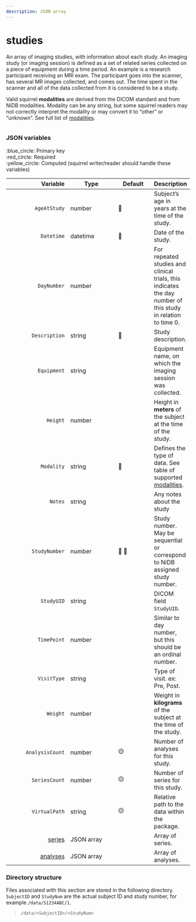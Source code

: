 ```yaml
---
description: JSON array
---
```


# studies

An array of imaging studies, with information about each study. An imaging study (or imaging session) is defined as a set of related series collected on a piece of equipment during a time period. An example is a research participant receiving an MRI exam. The participant goes into the scanner, has several MR images collected, and comes out. The time spent in the scanner and all of the data collected from it is considered to be a study.

Valid squirrel **modalities** are derived from the DICOM standard and from NiDB modalities. Modality can be any string, but some squirrel readers may not correctly interpret the modality or may convert it to “other” or “unknown”. See full list of [modalities](../../../modalities.md).

<figure><img src="https://mermaid.ink/img/pako:eNqVlEFvgjAUx78KqSHBRBazsAtLPG2XZdmSeVu4POlDOoGStmwS43dfSykKelAO9P3b37-vfU85kJRTJDHZCqhz7_0rqTz9CM5V8Lb-_OiieRiuKCgIzGv-fEL0fA3pDrYY9ON0ldVYsAplMEQTAvc1ClZipWRwFk8okzikLFWMVyDaYKLnFu5mw9VW8KaGCopW6sSd8px0-_aobDY_mOrULnDrThtGNZTpjfrxCsE3EsUvmMPI4FxcYVml9LK-YgeP1EDbRCa1LofJ3A2Xy_ZSTAYucIjvW0v4YBokoJQZK0yPTOigS9QUxYBy1GjfP-uLwU7SwiftdRNz5xt63p2jF9bj1MThLmIMLrYGp0aG4QqqLdAbjm-YIp5lWbbQ1RJ8hyEFmYMQ0MaPY9Moyz3GSRXusY5KcYtxYh86eovXevofzWDAp-VyYS3xLIqiPg7_GFV5HNV7siAlihIY1R-Hg9kqISrHEhMS65BiBk2hEpJUR402tS4-vlKmuCBxBoXEBYFG8XVbpSRWokEHvTDQ35rSTeo_6jfnZW86_gPjwJGq?type=png" alt=""><figcaption></figcaption></figure>

### JSON variables

:blue\_circle: Primary key\
:red\_circle: Required\
:yellow\_circle: Computed (squirrel writer/reader should handle these variables)

<table data-full-width="true"><thead><tr><th width="186" align="right">Variable</th><th width="151">Type</th><th width="101">Default</th><th>Description</th></tr></thead><tbody><tr><td align="right"><code>AgeAtStudy</code></td><td>number</td><td><span data-gb-custom-inline data-tag="emoji" data-code="1f534">🔴</span></td><td>Subject’s age in years at the time of the study.</td></tr><tr><td align="right"><code>Datetime</code></td><td>datetime</td><td><span data-gb-custom-inline data-tag="emoji" data-code="1f534">🔴</span></td><td>Date of the study.</td></tr><tr><td align="right"><code>DayNumber</code></td><td>number</td><td></td><td>For repeated studies and clinical trials, this indicates the day number of this study in relation to time 0.</td></tr><tr><td align="right"><code>Description</code></td><td>string</td><td><span data-gb-custom-inline data-tag="emoji" data-code="1f534">🔴</span></td><td>Study description.</td></tr><tr><td align="right"><code>Equipment</code></td><td>string</td><td></td><td>Equipment name, on which the imaging session was collected.</td></tr><tr><td align="right"><code>Height</code></td><td>number</td><td></td><td>Height in <strong>meters</strong> of the subject at the time of the study.</td></tr><tr><td align="right"><code>Modality</code></td><td>string</td><td><span data-gb-custom-inline data-tag="emoji" data-code="1f534">🔴</span></td><td>Defines the type of data. See table of supported <a href="../../../modalities.md">modalities</a>.</td></tr><tr><td align="right"><code>Notes</code></td><td>string</td><td></td><td>Any notes about the study</td></tr><tr><td align="right"><code>StudyNumber</code></td><td>number</td><td><span data-gb-custom-inline data-tag="emoji" data-code="1f534">🔴</span> <span data-gb-custom-inline data-tag="emoji" data-code="1f535">🔵</span></td><td>Study number. May be sequential or correspond to NiDB assigned study number.</td></tr><tr><td align="right"><code>StudyUID</code></td><td>string</td><td></td><td>DICOM field <code>StudyUID</code>.</td></tr><tr><td align="right"><code>TimePoint</code></td><td>number</td><td></td><td>Similar to day number, but this should be an ordinal number.</td></tr><tr><td align="right"><code>VisitType</code></td><td>string</td><td></td><td>Type of visit. ex: Pre, Post.</td></tr><tr><td align="right"><code>Weight</code></td><td>number</td><td></td><td>Weight in <strong>kilograms</strong> of the subject at the time of the study.</td></tr><tr><td align="right"><code>AnalysisCount</code></td><td>number</td><td><span data-gb-custom-inline data-tag="emoji" data-code="1f7e1">🟡</span></td><td>Number of analyses for this study.</td></tr><tr><td align="right"><code>SeriesCount</code></td><td>number</td><td><span data-gb-custom-inline data-tag="emoji" data-code="1f7e1">🟡</span></td><td>Number of series for this study.</td></tr><tr><td align="right"><code>VirtualPath</code></td><td>string</td><td><span data-gb-custom-inline data-tag="emoji" data-code="1f7e1">🟡</span></td><td>Relative path to the data within the package.</td></tr><tr><td align="right"><a href="series/">series</a></td><td>JSON array</td><td></td><td>Array of series.</td></tr><tr><td align="right"><a href="analysis.md">analyses</a></td><td>JSON array</td><td></td><td>Array of analyses.</td></tr></tbody></table>

### Directory structure

Files associated with this section are stored in the following directory. `SubjectID` and `StudyNum` are the actual subject ID and study number, for example `/data/S1234ABC/1`.

> `/data/<SubjectID>/<StudyNum>`
